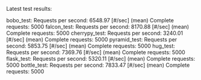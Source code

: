 Latest test results:

bobo_test:
        Requests per second:    6548.97 [#/sec] (mean)
        Complete requests:      5000
falcon_test:
        Requests per second:    8170.88 [#/sec] (mean)
        Complete requests:      5000
cherrypy_test:
        Requests per second:    3240.01 [#/sec] (mean)
        Complete requests:      5000
pyramid_test:
        Requests per second:    5853.75 [#/sec] (mean)
        Complete requests:      5000
hug_test:
        Requests per second:    7369.76 [#/sec] (mean)
        Complete requests:      5000
flask_test:
        Requests per second:    5320.11 [#/sec] (mean)
        Complete requests:      5000
bottle_test:
        Requests per second:    7833.47 [#/sec] (mean)
        Complete requests:      5000
